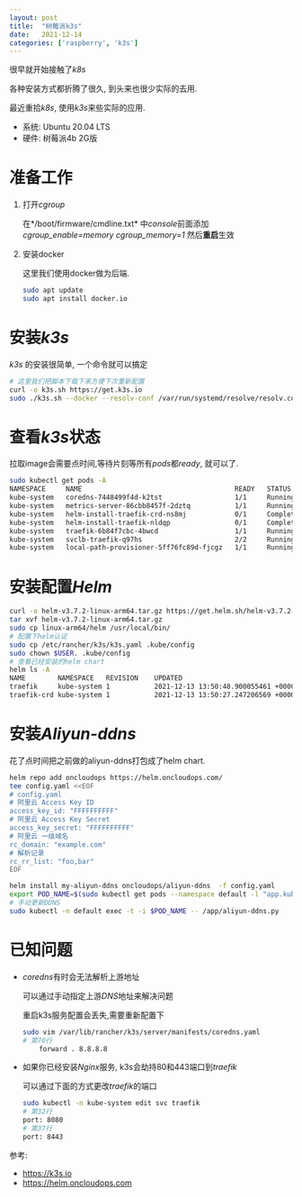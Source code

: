 ```yaml
---
layout: post
title:  "树莓派k3s"
date:   2021-12-14
categories: ['raspberry', 'k3s']
---
```


很早就开始接触了*k8s* 

各种安装方式都折腾了很久, 到头来也很少实际的去用.

最近重拾*k8s*, 使用*k3s*来些实际的应用.

- 系统: Ubuntu 20.04 LTS
- 硬件: 树莓派4b 2G版

# 准备工作
1. 打开*cgroup*

   在*/boot/firmware/cmdline.txt* 中*console*前面添加*cgroup_enable=memory cgroup_memory=1* 然后**重启**生效

2. 安装docker

   这里我们使用docker做为后端.
   ```bash
   sudo apt update
   sudo apt install docker.io
   ```

# 安装*k3s*
*k3s* 的安装很简单, 一个命令就可以搞定
```bash
# 这里我们把脚本下载下来方便下次重新配置
curl -o k3s.sh https://get.k3s.io
sudo ./k3s.sh --docker --resolv-conf /var/run/systemd/resolve/resolv.conf
```

# 查看*k3s*状态
拉取image会需要点时间,等待片刻等所有*pods*都*ready*, 就可以了.
```bash
sudo kubectl get pods -A
NAMESPACE     NAME                                      READY   STATUS      RESTARTS   AGE
kube-system   coredns-7448499f4d-k2tst                  1/1     Running     0          22h
kube-system   metrics-server-86cbb8457f-2dztq           1/1     Running     0          22h
kube-system   helm-install-traefik-crd-ns8mj            0/1     Completed   0          22h
kube-system   helm-install-traefik-nldqp                0/1     Completed   2          22h
kube-system   traefik-6b84f7cbc-4bwcd                   1/1     Running     0          22h
kube-system   svclb-traefik-q97hs                       2/2     Running     0          22h
kube-system   local-path-provisioner-5ff76fc89d-fjcgz   1/1     Running     1          22h
```

# 安装配置*Helm*
```bash
curl -o helm-v3.7.2-linux-arm64.tar.gz https://get.helm.sh/helm-v3.7.2-linux-arm64.tar.gz
tar xvf helm-v3.7.2-linux-arm64.tar.gz
sudo cp linux-arm64/helm /usr/local/bin/
# 配置下helm认证
sudo cp /etc/rancher/k3s/k3s.yaml .kube/config
sudo chown $USER. .kube/config
# 查看已经安装的helm chart
helm ls -A
NAME       	NAMESPACE  	REVISION	UPDATED                                	STATUS  	CHART               	APP VERSION
traefik    	kube-system	1       	2021-12-13 13:50:48.900055461 +0000 UTC	deployed	traefik-9.18.201    	2.4.8
traefik-crd	kube-system	1       	2021-12-13 13:50:27.247206569 +0000 UTC	deployed	traefik-crd-9.18.201
```

# 安装*Aliyun-ddns*
花了点时间把之前做的aliyun-ddns打包成了helm chart.
```bash
helm repo add oncloudops https://helm.oncloudops.com/
tee config.yaml <<EOF
# config.yaml
# 阿里云 Access Key ID
access_key_id: "FFFFFFFFFF"
# 阿里云 Access Key Secret
access_key_secret: "FFFFFFFFFF"
# 阿里云 一级域名
rc_domain: "example.com"
# 解析记录
rc_rr_list: "foo,bar"
EOF

helm install my-aliyun-ddns oncloudops/aliyun-ddns  -f config.yaml
export POD_NAME=$(sudo kubectl get pods --namespace default -l "app.kubernetes.io/name=aliyun-ddns,app.kubernetes.io/instance=my-aliyun-ddns" -o jsonpath="{.items[0].metadata.name}")
# 手动更新DDNS
sudo kubectl -n default exec -t -i $POD_NAME -- /app/aliyun-ddns.py
```


# 已知问题

- *coredns*有时会无法解析上游地址

  可以通过手动指定上游*DNS*地址来解决问题

  重启k3s服务配置会丢失,需要重新配置下

  ```bash
  sudo vim /var/lib/rancher/k3s/server/manifests/coredns.yaml
  # 第70行
      forward . 8.8.8.8
  ```
- 如果你已经安装*Nginx*服务, k3s会劫持80和443端口到*traefik*

  可以通过下面的方式更改*traefik*的端口
  ```bash
  sudo kubectl -n kube-system edit svc traefik
  # 第32行
  port: 8080
  # 第37行
  port: 8443
  ```

参考:
- https://k3s.io
- https://helm.oncloudops.com